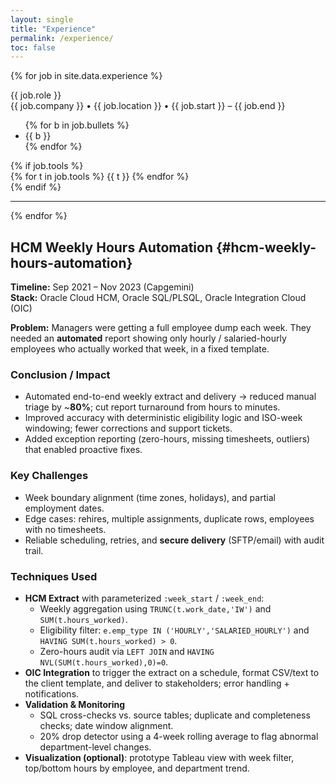 ```yaml
---
layout: single
title: "Experience"
permalink: /experience/
toc: false
---
```


{% for job in site.data.experience %}
<div class="exp-item" id="{{ job.slug | default: job.company | slugify }}">
  <div class="exp-role">{{ job.role }}</div>
  <div class="exp-meta">{{ job.company }} • {{ job.location }} • {{ job.start }} – {{ job.end }}</div>
  <ul class="compact-list">
    {% for b in job.bullets %}
    <li>{{ b }}</li>
    {% endfor %}
  </ul>
  {% if job.tools %}
  <div class="badges">
    {% for t in job.tools %}
    <span>{{ t }}</span>
    {% endfor %}
  </div>
  {% endif %}
</div>
<hr/>
{% endfor %}

## HCM Weekly Hours Automation {#hcm-weekly-hours-automation}
**Timeline:** Sep 2021 – Nov 2023 (Capgemini)  
**Stack:** Oracle Cloud HCM, Oracle SQL/PLSQL, Oracle Integration Cloud (OIC)

**Problem:** Managers were getting a full employee dump each week. They needed an **automated** report showing only hourly / salaried-hourly employees who actually worked that week, in a fixed template.

### Conclusion / Impact
- Automated end-to-end weekly extract and delivery → reduced manual triage by ~**80%**; cut report turnaround from hours to minutes.
- Improved accuracy with deterministic eligibility logic and ISO-week windowing; fewer corrections and support tickets.
- Added exception reporting (zero-hours, missing timesheets, outliers) that enabled proactive fixes.

### Key Challenges
- Week boundary alignment (time zones, holidays), and partial employment dates.
- Edge cases: rehires, multiple assignments, duplicate rows, employees with no timesheets.
- Reliable scheduling, retries, and **secure delivery** (SFTP/email) with audit trail.

### Techniques Used
- **HCM Extract** with parameterized `:week_start` / `:week_end`:
  - Weekly aggregation using `TRUNC(t.work_date,'IW')` and `SUM(t.hours_worked)`.
  - Eligibility filter: `e.emp_type IN ('HOURLY','SALARIED_HOURLY')` and `HAVING SUM(t.hours_worked) > 0`.
  - Zero-hours audit via `LEFT JOIN` and `HAVING NVL(SUM(t.hours_worked),0)=0`.
- **OIC Integration** to trigger the extract on a schedule, format CSV/text to the client template, and deliver to stakeholders; error handling + notifications.
- **Validation & Monitoring**
  - SQL cross-checks vs. source tables; duplicate and completeness checks; date window alignment.
  - 20% drop detector using a 4-week rolling average to flag abnormal department-level changes.
- **Visualization (optional)**: prototype Tableau view with week filter, top/bottom hours by employee, and department trend.
